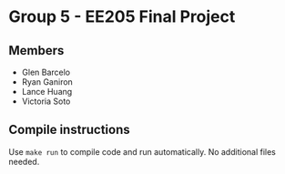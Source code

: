 # Group 5 - EE205 Final Project
## Members
 - Glen Barcelo
 - Ryan Ganiron
 - Lance Huang
 - Victoria Soto
## Compile instructions
Use `make run` to compile code and run automatically. No additional files needed.
